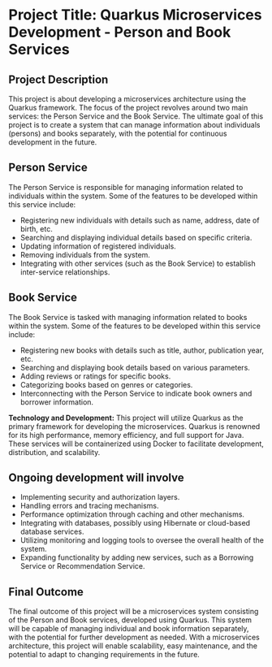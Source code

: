 # Project Title: Quarkus Microservices Development - Person and Book Services

## Project Description
This project is about developing a microservices architecture using the Quarkus framework. The focus of the project revolves around two main services: the Person Service and the Book Service. The ultimate goal of this project is to create a system that can manage information about individuals (persons) and books separately, with the potential for continuous development in the future.

## **Person Service**
The Person Service is responsible for managing information related to individuals within the system. Some of the features to be developed within this service include:
- Registering new individuals with details such as name, address, date of birth, etc.
- Searching and displaying individual details based on specific criteria.
- Updating information of registered individuals.
- Removing individuals from the system.
- Integrating with other services (such as the Book Service) to establish inter-service relationships.

## **Book Service**
The Book Service is tasked with managing information related to books within the system. Some of the features to be developed within this service include:
- Registering new books with details such as title, author, publication year, etc.
- Searching and displaying book details based on various parameters.
- Adding reviews or ratings for specific books.
- Categorizing books based on genres or categories.
- Interconnecting with the Person Service to indicate book owners and borrower information.

**Technology and Development:**
This project will utilize Quarkus as the primary framework for developing the microservices. Quarkus is renowned for its high performance, memory efficiency, and full support for Java. These services will be containerized using Docker to facilitate development, distribution, and scalability.

## Ongoing development will involve
- Implementing security and authorization layers.
- Handling errors and tracing mechanisms.
- Performance optimization through caching and other mechanisms.
- Integrating with databases, possibly using Hibernate or cloud-based database services.
- Utilizing monitoring and logging tools to oversee the overall health of the system.
- Expanding functionality by adding new services, such as a Borrowing Service or Recommendation Service.

## **Final Outcome**
The final outcome of this project will be a microservices system consisting of the Person and Book services, developed using Quarkus. This system will be capable of managing individual and book information separately, with the potential for further development as needed. With a microservices architecture, this project will enable scalability, easy maintenance, and the potential to adapt to changing requirements in the future.
